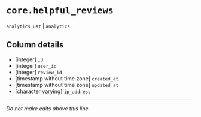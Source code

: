 # `core.helpful_reviews`
`analytics_uat` | `analytics`

## Column details
* [integer]   `id`
* [integer]   `user_id`
* [integer]   `review_id`
* [timestamp without time zone] `created_at`
* [timestamp without time zone] `updated_at`
* [character varying] `ip_address`

-------------------------------------------------------------------------------
*Do not make edits above this line.*
